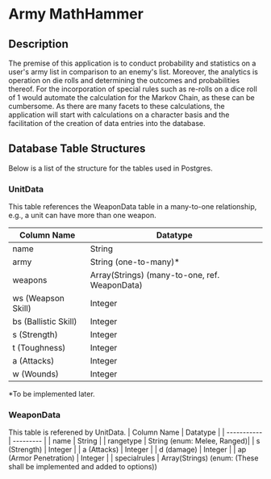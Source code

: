 # Army MathHammer

## Description
The premise of this application is to conduct probability and statistics on a user's army list in comparison to an enemy's list. Moreover, the analytics is operation on die rolls and determining the outcomes and probabilities thereof. For the incorporation of special rules such as re-rolls on a dice roll of 1 would automate the calculation for the Markov Chain, as these can be cumbersome. As there are many facets to these calculations, the application will start with calculations on a character basis and the facilitation of the creation of data entries into the database.

## Database Table Structures
Below is a list of the structure for the tables used in Postgres. 

### UnitData
This table references the WeaponData table in a many-to-one relationship, e.g., a unit can have more than one weapon. 

| Column Name | Datatype | 
| ----------- | --------- | 
| name | String | 
| army | String (one-to-many)*
| weapons | Array(Strings) (many-to-one, ref. WeaponData) | 
| ws (Weapson Skill)| Integer | 
| bs (Ballistic Skill) | Integer | 
| s (Strength) | Integer |
| t (Toughness) | Integer | 
| a (Attacks) | Integer | 
| w (Wounds) | Integer | 

*To be implemented later. 

### WeaponData
This table is referened by UnitData. 
| Column Name | Datatype | 
| ----------- | --------- | 
| name | String | 
| rangetype | String (enum: Melee, Ranged)|
| s (Strength) | Integer | 
| a (Attacks) | Integer | 
| d (damage) | Integer | 
| ap (Armor Penetration) | Integer | 
| specialrules | Array(Strings) (enum: (These shall be implemented and added to options))
